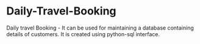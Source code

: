# Daily-Travel-Booking
Daily travel Booking - It can be used for maintaining a database containing details of customers. It is created using python-sql interface.
